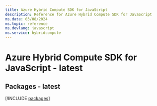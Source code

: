 ```yaml
---
title: Azure Hybrid Compute SDK for JavaScript
description: Reference for Azure Hybrid Compute SDK for JavaScript
ms.date: 03/08/2024
ms.topic: reference
ms.devlang: javascript
ms.service: hybridcompute
---
```

# Azure Hybrid Compute SDK for JavaScript - latest
## Packages - latest
[!INCLUDE [packages](hybrid-compute-index.md)]